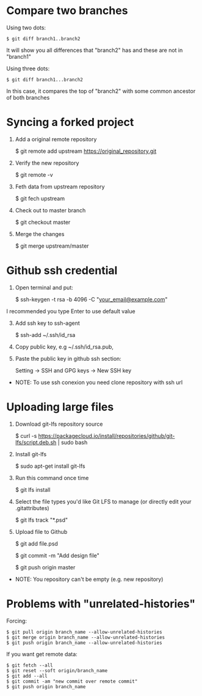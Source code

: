 # Compare two branches

Using two dots:

	$ git diff branch1..branch2

It will show you all differences that "branch2" has and these are not in "branch1"

Using three dots:

	$ git diff branch1...branch2

In this case, it compares the top of "branch2" with some common ancestor of both branches


# Syncing a forked project

1) Add a original remote repository

	$ git remote add upstream https://original_repository.git

2) Verify the new repository

	$ git remote -v

3) Feth data from upstream repository

	$ git fech upstream

4) Check out to master branch

	$ git checkout master

5) Merge the changes

	$ git merge upstream/master


# Github ssh credential

1) Open terminal and put:
	
	$ ssh-keygen -t rsa -b 4096 -C "your_email@example.com"

I recommended you type Enter to use default value

3) Add ssh key to ssh-agent

	$ ssh-add ~/.ssh/id_rsa

4) Copy public key, e.g ~/.ssh/id_rsa.pub,

5) Paste the public key in github ssh section:

	Setting -> SSH and GPG keys -> New SSH key

* NOTE: To use ssh conexion you need clone repository with ssh url

# Uploading large files

1) Download git-lfs repository source

	$ curl -s https://packagecloud.io/install/repositories/github/git-lfs/script.deb.sh | sudo bash
	
2) Install git-lfs

	$ sudo apt-get install git-lfs
	
3) Run this command once time

	$ git lfs install

4) Select the file types you'd like Git LFS to manage (or directly edit your .gitattributes)

	$ git lfs track "*.psd"

5) Upload file to Github

	$ git add file.psd
	
	$ git commit -m "Add design file"
	
	$ git push origin master
	

* NOTE: You repository can't be empty (e.g. new repository)

# Problems with "unrelated-histories"

Forcing:

	$ git pull origin branch_name --allow-unrelated-histories
	$ git merge origin branch_name --allow-unrelated-histories
	$ git push origin branch_name --allow-unrelated-histories
	
If you want get remote data:

	$ git fetch --all
	$ git reset --soft origin/branch_name
	$ git add --all
	$ git commit -am "new commit over remote commit"
	$ git push origin branch_name
	
